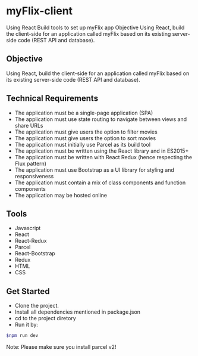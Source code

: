 # myFlix-client
Using React Build tools to set up myFlix app
Objective
Using React, build the client-side for an application called myFlix based on its existing server-side code (REST API and database).

## Objective

Using React, build the client-side for an application called myFlix based on its existing server-side code (REST API and database).

## Technical Requirements

- The application must be a single-page application (SPA)
- The application must use state routing to navigate between views and share URLs
- The application must give users the option to filter movies
- The application must give users the option to sort movies
- The application must initially use Parcel as its build tool
- The application must be written using the React library and in ES2015+
- The application must be written with React Redux (hence respecting the Flux pattern)
- The application must use Bootstrap as a UI library for styling and responsiveness
- The application must contain a mix of class components and function components
- The application may be hosted online

## Tools

- Javascript
- React
- React-Redux
- Parcel
- React-Bootstrap
- Redux
- HTML
- CSS

## Get Started

- Clone the project.
- Install all dependencies mentioned in package.json
- cd to the project diretory
- Run it by:

```bash
$npm run dev
```

Note: Please make sure you install parcel v2!
